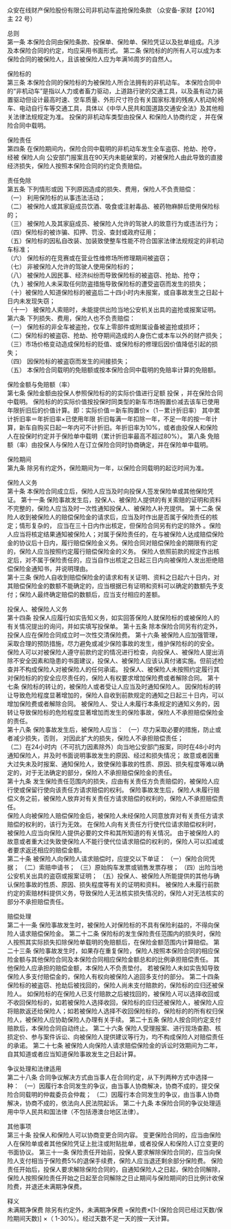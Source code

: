 众安在线财产保险股份有限公司非机动车盗抢保险条款
（众安备-家财【2016】主 22 号）   
  
总则   
第一条   本保险合同由保险条款、投保单、保险单、保险凭证以及批单组成。凡涉及本保险合同的约定，均应采用书面形式。 
第二条   保险标的的所有人可以成为本保险合同的被保险人，且该被保险人应为年满16周岁的自然人。 
  
保险标的   
第三条   本保险合同的保险标的为被保险人所合法拥有的非机动车。 
本保险合同中的“非机动车”是指以人力或者畜力驱动，上道路行驶的交通工具，以及虽有动力装置驱动但设计最高时速、空车质量、外形尺寸符合有关国家标准的残疾人机动轮椅车、电动自行车等交通工具，具体以《中华人民共和国道路交通安全法》及其他相关法律法规规定为准。 
投保的非机动车类型由投保人 和保险人协商约定 ，并在保险合同中载明。 
  
保险责任   
第四条   在保险期间内，保险合同中载明的非机动车发生全车盗窃、抢劫、抢夺，经被 保险人向 公安部门报案且在90天内未能破案的，对被保险人由此导致的直接经济损失，保险人按照本保险合同的约定负责赔偿。 
  
责任免除   
第五条 下列情形或因  下列原因造成的损失、费用，保险人不负责赔偿：   
（一）  利用保险标的从事违法活动；   
（二）  被保险人或其家庭成员饮酒、吸食或注射毒品、被药物麻醉后使用保险标的；   
（三）  被保险人及其家庭成员、被保险人允许的驾驶人的故意行为或违法行为；   
（四）保险标的被诈骗、扣押、罚没、查封或政府征用；   
（五）保险标的因私自改装、加装致使整车性能不符合国家法律法规规定的非机动车标准；   
（六）  保险标的在竞赛或在营业性维修场所修理期间被盗窃；   
（七）  非被保险人允许的驾驶人使用保险标的；   
（八）  被保险人因民事、经济纠纷而导致保险标的被盗窃、抢劫、抢夺；   
（九  ）被保险人未采取任何防盗措施导致保险标的遭受盗窃而发生的损失；   
（十）被保险人知道保险标的被盗后二十四小时内未报案，或自事故发生之日起十日内未发现失窃；   
（十一）  被保险人索赔时，未能提供出险当地公安机关出具的盗抢或报案证明。   
第六条   下列损失、费用，保险人也不负责赔偿：   
（一）  保险标的非全车被盗抢，仅车上零部件或附属设备被盗抢或损坏；   
（二）保险标的被盗窃、抢劫、抢夺期间造成的人身伤亡或本车以外的财产损失；   
（三）市场价格变动造成保险标的贬值、或保险标的修理后因价值降低引起的损失；   
（四）  因保险标的被盗窃而发生的间接损失；   
（五）  本保险合同载明的免赔额或按本保险合同中载明的免赔率计算的免赔额。   
   
保险金额与免赔额（率）   
第七条   保险金额由投保人参照保险标的的实际价值进行足额 投保 ，并在保险合同中载明。 
保险标的的实际价值按投保时同类型的新车市场购置价减去该车已使用年限折旧后的价值计算。即：实际价值＝新车购置价×（1－累计折旧率） 
其中累计折旧率＝年折旧率×已使用年限 
折旧每满一年扣除一年，不足一年的按一年计算，新车自购买日起一年内可不计折旧。年折旧率为10%，或者由投保人和保险人在投保时约定并于保险单中载明（累计折旧率最高不超过80%）。 
第八条   免赔额（率）由投保人与保险人在订立保险合同时协商确定，并在保险单中载明。 
  
保险期间   
第九条   除另有约定外，保险期间为一年，以保险合同载明的起讫时间为准。 
  
保险人义务   
第十条   本保险合同成立后，保险人应当及时向投保人签发保险单或其他保险凭证。 
第十一条   保险事故发生后，投保人、被保险人提供的有关索赔的证明和资料不完整的，保险人应当及时一次性通知投保人、被保险人补充提供。 
第十二条   保险人收到被保险人的赔偿保险金的请求后，应当及时作出是否属于保险责任的核定；情形复杂的， 应当在三十日内作出核定，但保险合同另有约定的除外 。保险人应当将核定结果通知被保险人；对属于保险责任的，在与被保险人达成赔偿保险金的协议后十日内，履行赔偿保险金义务。保险合同对赔偿保险金的期限有约定的，保险人应当按照约定履行赔偿保险金的义务。 
保险人依照前款的规定作出核定后，对不属于保险责任的，应当自作出核定之日起三日内向被保险人发出拒绝赔偿保险金通知书，并说明理由。  
第十三条     保险人自收到赔偿保险金的请求和有关证明、资料之日起六十日内，对其赔偿保险金的数额不能确定的，应当根据已有证明和资料可以确定的数额先予支付；保险人最终确定赔偿的数额后，应当支付相应的差额。 
  
投保人、被保险人义务   
第十四条   投保人应履行如实告知义务，如实回答保险人就保险标的或被保险人的有关情况提出的询问，并如实填写投保单。 
第十五条   除本保险合同另有约定外，投保人应在保险合同成立时一次性交清保险费。 
第十六条   被保险人应加强管理，采取合理的预防措施，尽力避免或减少保险事故的发生，维护保险标的的安全。 
保险人可以对被保险人遵守前款约定的情况进行检查，向投保人、被保险人提出消除不安全因素和隐患的书面建议，投保人、被保险人应该认真付诸实施。但前述检查并不构成保险人对被保险人的任何承诺。 
投保人、被保险人未按照约定履行其对保险标的的安全应尽责任的，保险人有权要求增加保险费或者解除合同。 
第十七条   保险标的转让的，被保险人或者受让人应当及时通知保险人。 
因保险标的转让导致危险程度显著增加的，保险人自收到前款规定的通知之日起三十日内，可以增加保险费或者解除合同。 
被保险人、受让人未履行本条规定的通知义务的，因转让导致保险标的危险程度显著增加而发生的保险事故，保险人不承担赔偿保险金的责任。   
第十八条   保险事故发生后，被保险人应当： 
（一）尽力采取必要的措施，防止或者减少损失，否则， 对因此扩大的损失，保险人不承担赔偿责任；   
（二）在24小时内（不可抗力因素除外）向当地公安部门报案，同时在48小时内通知保险人，并及时书面说明事故发生的原因、经过和损失情况； 故意或者因重大过失未及时报案、通知保险人，致使保险事故的性质、原因、损失程度等难以确定的，对于无法确定的部分，保险人不承担赔偿保险金的责任。    
第十九条   发生保险责任范围内的损失，应由有关责任方负责赔偿的，被保险人应行使或保留行使向该责任方请求赔偿的权利。 保险事故发生后，保险人未履行赔偿义务之前，被保险人放弃对有关责任方请求赔偿的权利的，保险人不承担赔偿责任。  
保险人向被保险人赔偿保险金后，被保险人未经保险人同意放弃对有关责任方请求赔偿的权利的，该行为无效。 在保险人向有关责任方行使代位请求赔偿权利时，被保险人应当向保险人提供必要的文件和其所知道的有关情况。 
由于被保险人的故意或者重大过失致使保险人不能行使代位请求赔偿的权利的，保险人可以扣减或者要求返还相应的赔偿金额。  
第二十条   被保险人向保险人请求赔偿时，应提交以下单证： 
（一）保险合同凭据； 
（二）索赔申请书； 
（三）原始购车发票或销售发票存根； 
（四）出险当地公安机关出具的盗窃或报案证明； 
（五）投保人、被保险人所能提供的其他与确认保险事故的性质、原因、损失程度等有关的证明和资料。 
被保险人未履行前款约定的索赔材料提供义务，导致保险人无法核实损失情况的，保险人对无法核实的部分不承担赔偿责任。   
  
赔偿处理   
第二十一条   保险事故发生时，被保险人对保险标的不具有保险利益的，不得向保险人请求赔偿保险金。 
第二十二条   保险标的发生保险责任范围内的损失时，保险人按照其实际损失扣除保险单载明的免赔额后，在保险金额范围内计算赔偿。 
第二十三条   保险事故发生时，如果存在重复保险，保险人按照本保险合同的相应保险金额与其他保险合同及本保险合同相应保险金额总和的比例承担赔偿责任。 
其他保险人应承担的赔偿金额，本保险人不负责垫付。  若被保险人未如实告知导致保险人多支付赔偿金的，保险人有权向被保险人追回多支付的部分。 
第二十四条   保险标的被盗窃、抢劫后被找回的，保险人尚未支付赔款的，保险标的应归还被保险人。 
如保险标的在保险人已支付赔款之后被找回的，被保险人可以选择收回或不收回保险标的，如若被保险人选择收回，保险标的应归还被保险人，被保险人应将赔款返还给保险人；如若被保险人选择不收回保险标的，保险标的的所有权归保险人，被保险人应协助保险人办理有关手续。 
第二十五条   保险人按合同约定支付赔款后，本保险合同自动终止。 
第二十六条   保险人受理报案、进行现场查勘、核损定价、参与案件诉讼、向被保险人提供建议等行为，均不构成保险人对赔偿责任的承诺。 
第二十七条   被保险人向保险人请求赔偿保险金的诉讼时效期间为二年，自其知道或者应当知道保险事故发生之日起计算。 
  
争议处理和法律适用   
第二十八条   合同争议解决方式由当事人在合同约定，从下列两种方式中选择一种：      （一）因履行本合同发生的争议，由当事人协商解决，协商不成的，提交保险合同载明的仲裁委员会仲裁；      （二）因履行本合同发生的争议，由当事人协商解决，协商不成的，依法向人民法院起诉。 
第二十九条   本保险合同的争议处理适用中华人民共和国法律（不包括港澳台地区法律）。 
  
其他事项   
第三十条   投保人和保险人可以协商变更合同内容。 
变更保险合同的，应当由保险人在保险单或者其他保险凭证上批注或附贴批单，或者投保人和保险人订立变更的书面协议。 
第三十一条   保险责任开始前，投保人要求解除保险合同的，应当向保险人支付相当于保险费5%的退保手续费，保险人应当退还剩余部分保险费。 
保险责任开始后，投保人要求解除保险合同的，自通知保险人之日起，保险合同解除，保险人按照保险责任开始之日起至合同解除之日止期间与保险期间的日比例计收保险费，并退还未满期净保费。 
  
释义   
未满期净保费     除另有约定外，未满期净保费 =保险费×[1-(保险合同已经过天数/保险期间天数)]  ×（ 1-30%）。经过天数不足一天的按一天计算。 

